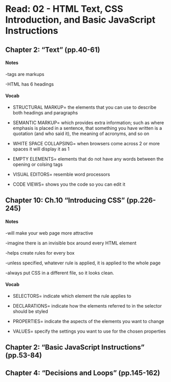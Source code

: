 # Read: 02 - HTML Text, CSS Introduction, and Basic JavaScript Instructions

## Chapter 2: “Text” (pp.40-61)

#### Notes

-tags are markups

-HTML has 6 headings

#### Vocab

- STRUCTURAL MARKUP= the elements that you can use to
describe both headings and paragraphs

- SEMANTIC MARKUP= which provides extra information; such
as where emphasis is placed in a sentence, that something
you have written is a quotation (and who said it), the
meaning of acronyms, and so on

- WHITE SPACE COLLAPSING= when browsers come across 2 or more spaces it will display it as 1

- EMPTY ELEMENTS= elements that do not  have any words between the opening or colsing tags

- VISUAL EDITORS= resemble word processors

- CODE VIEWS= shows you the code so you can edit it

## Chapter 10: Ch.10 “Introducing CSS” (pp.226-245)

#### Notes

-will make your web page more attractive

-imagine there is an invisible box around every HTML element

-helps create rules for every box

-unless specified, whatever rule is applied, it is applied to the whole page 

-always put CSS in a different file, so it looks clean.

#### Vocab

- SELECTORS= indicate which element the rule applies to

- DECLARATIONS= indicate how the elements referred to in the selector should be styled

- PROPERTIES= indicate the aspects of the elements you want to change 

- VALUES= specify the settings you want to use for the chosen properties

## Chapter 2: “Basic JavaScript Instructions” (pp.53-84)



## Chapter 4: “Decisions and Loops” (pp.145-162)


